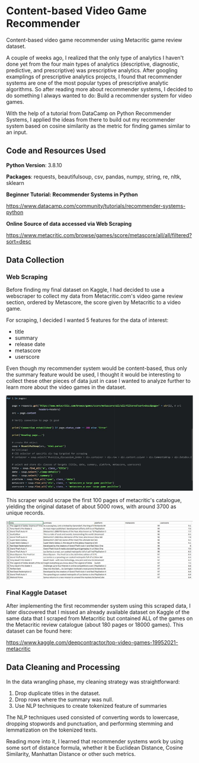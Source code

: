 # Content-based Video Game Recommender
Content-based video game recommender using Metacritic game review dataset.

A couple of weeks ago, I realized that the only type of analytics I haven't done yet from the four main types of analytics (descriptive, diagnostic, predictive, and prescriptive) was prescriptive analytics. After googling examplings of prescriptive analytics projects, I found that recommender systems are one of the most popular types of prescriptive analytic algorithms. So after reading more about recommender systems, I decided to do something I always wanted to do: Build a recommender system for video games.

With the help of a tutorial from DataCamp on Python Recommender Systems, I applied the ideas from there to build out my recommender system based on cosine similarity as the metric for finding games similar to an input.

## Code and Resources Used

**Python Version**: 3.8.10

**Packages**: requests, beautifulsoup, csv, pandas, numpy, string, re, nltk, sklearn

**Beginner Tutorial: Recommender Systems in Python**

https://www.datacamp.com/community/tutorials/recommender-systems-python

**Online Source of data accessed via Web Scraping**

https://www.metacritic.com/browse/games/score/metascore/all/all/filtered?sort=desc

## Data Collection

### Web Scraping

Before finding my final dataset on Kaggle, I had decided to use a webscraper to collect my data from Metacritic.com's video game review section, ordered by Metascore, the score given by Metacritic to a video game.

For scraping, I decided I wanted 5 features for the data of interest: 

- title
- summary
- release date
- metascore
- userscore

Even though my recommender system would be content-based, thus only the summary feature would be used, I thought it would be interesting to collect these other pieces of data just in case I wanted to analyze further to learn more about the video games in the dataset. 

![alt text](https://github.com/MarcelinoV/video-game-recommender/blob/master/Images/web-scraper-snap.JPG "Key part of web-scraping code: lines 42-47 are html that contain desired features.")

This scraper would scrape the first 100 pages of metacritic's catalogue, yielding the original dataset of about 5000 rows, with around 3700 as unique records.

![alt text](https://github.com/MarcelinoV/video-game-recommender/blob/master/Images/scraped-data-snap.JPG "snapshot of scraped data")

### Final Kaggle Dataset

After implementing the first recommender system using this scraped data, I later discovered that I missed an already available dataset on Kaggle of the same data that I scraped from Metacritic but contained ALL of the games on the Metacritic review catalogue (about 180 pages or 18000 games). This dataset can be found here:

https://www.kaggle.com/deepcontractor/top-video-games-19952021-metacritic

## Data Cleaning and Processing

In the data wrangling phase, my cleaning strategy was straightforward:

1. Drop duplicate titles in the dataset.
2. Drop rows where the summary was null.
3. Use NLP techniques to create tokenized feature of summaries

The NLP techniques used consisted of converting words to lowercase, dropping stopwords and punctuation, and performing stemming and lemmatization on the tokenized texts.



Reading more into it, I learned that recommender systems work by using some sort of distance formula, whether it be Euclidean Distance, Cosine Similarity, Manhattan Distance or other such metrics. 
